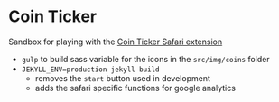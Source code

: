 # Coin Ticker

Sandbox for playing with the [Coin Ticker Safari extension](https://github.com/quoid/coin-ticker)

- `gulp` to build sass variable for the icons in the `src/img/coins` folder
- `JEKYLL_ENV=production jekyll build`
    - removes the `start` button used in development
    - adds the safari specific functions for google analytics